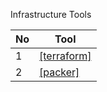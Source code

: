 Infrastructure Tools

No|Tool
---|---
1|[[terraform]](https://github.com/phucbone/vault/blob/master/hashicorp-stack/Infastructure/terraform.md)
2|[[packer]](https://github.com/phucbone/vault/blob/master/hashicorp-stack/Infastructure/packer.md)
